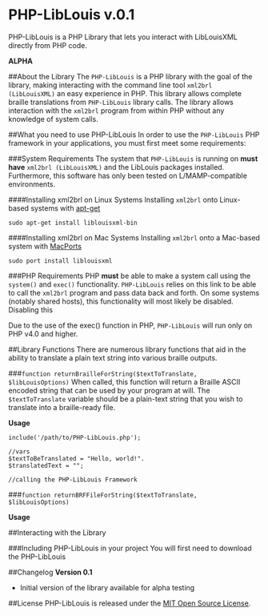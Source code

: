 PHP-LibLouis v.0.1
===
PHP-LibLouis is a PHP Library that lets you interact with LibLouisXML directly from PHP code.

**ALPHA**

##About the Library 
The `PHP-LibLouis` is a PHP library with the goal of the library, making interacting with the command line tool `xml2brl (LibLouisXML)` an easy experience in PHP. This library allows complete braille translations from `PHP-LibLouis` library calls. The library allows interaction with the `xml2brl` program from within PHP without any knowledge of system calls.

##What you need to use PHP-LibLouis
In order to use the `PHP-LibLouis` PHP framework in your applications, you must first meet some requirements: 

###System Requirements
The system that `PHP-LibLouis` is running on **must have** `xml2brl (LibLouisXML)` and the LibLouis packages installed. Furthermore, this software has only been tested on L/MAMP-compatible environments.

####Installing xml2brl on Linux Systems
Installing `xml2brl` onto Linux-based systems with [apt-get](https://help.ubuntu.com/community/AptGet/Howto)

	sudo apt-get install liblouisxml-bin
	
####Installing xml2brl on Mac Systems
Installing `xml2brl` onto a Mac-based system with [MacPorts](http://macports.org)

	sudo port install liblouisxml

###PHP Requirements
PHP **must** be able to make a system call using the `system()` and `exec()` functionality. `PHP-LibLouis` relies on this link to be able to call the `xml2brl` program and pass data back and forth. On some systems (notably shared hosts), this functionality will most likely be disabled. Disabling this 

Due to the use of the exec() function in PHP, `PHP-LibLouis` will run only on PHP v4.0 and higher.


##Library Functions
There are numerous library functions that aid in the ability to translate a plain text string into various braille outputs.

###`function returnBrailleForString($textToTranslate, $libLouisOptions)`
When called, this function will return a Braille ASCII encoded string that can be used by your program at will. The `$textToTranslate` variable should be a plain-text string that you wish to translate into a braille-ready file. 

**Usage**
	
	include('/path/to/PHP-LibLouis.php');
	
	//vars
	$textToBeTranslated = "Hello, world!".
	$translatedText = "";
	
	//calling the PHP-LibLouis Framework
	

###`function returnBRFFileForString($textToTranslate, $libLouisOptions)`

**Usage**


##Interacting with the Library

###Including PHP-LibLouis in your project 
You will first need to download the PHP-LibLouis 


##Changelog
**Version 0.1**

- Initial version of the library available for alpha testing

##License
PHP-LibLouis is released under the [MIT Open Source License](http://opensource.org/licenses/MIT).